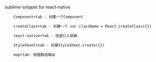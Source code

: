 sublime-snippet for react-native


```
    Component+tab - 创建一个Component

    createClass+tab - 创建一个 var className = React.createClass({})

    react-native+tab - 快速引入依赖

    StyleSheet+tab - 创建StyleSheet.create({})

    map+tab- 根据数组输出

```